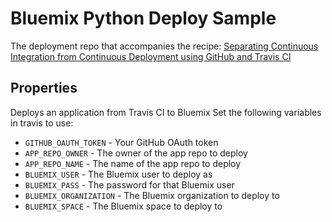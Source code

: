 # Bluemix Python Deploy Sample

The deployment repo that accompanies the recipe: [Separating Continuous Integration from Continuous Deployment using GitHub and Travis CI](https://developer.ibm.com/recipes/tutorials/separating-continuous-integration-from-continuous-deployment-using-github-and-travis-ci/)

## Properties
Deploys an application from Travis CI to Bluemix
Set the following variables in travis to use:
  - ```GITHUB_OAUTH_TOKEN``` - Your GitHub OAuth token
  - ```APP_REPO_OWNER``` - The owner of the app repo to deploy
  - ```APP_REPO_NAME``` - The name of the app repo to deploy
  - ```BLUEMIX_USER``` - The Bluemix user to deploy as
  - ```BLUEMIX_PASS``` - The password for that Bluemix user
  - ```BLUEMIX_ORGANIZATION``` - The Bluemix organization to deploy to
  - ```BLUEMIX_SPACE``` - The Bluemix space to deploy to
